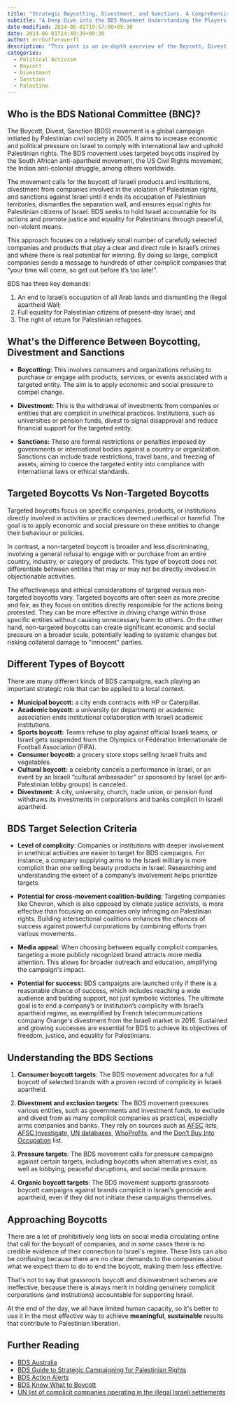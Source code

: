 ```yaml
---
title: "Strategic Boycotting, Divestment, and Sanctions. A Comprehensive Guide"
subtitle: "A Deep Dive into the BDS Movement Understanding the Players, Strategies, and Targets"
date-modified: 2024-06-01T19:57:00+09:30
date: 2024-06-01T14:49:39+09:30
author: errbufferoverfl
description: "This post is an in-depth overview of the Boycott, Divest, Sanction (BDS) movement, exploring the role of the BDS National Committee (BNC) and the differences between boycotting, divestment, and sanctions. It discusses the nuances of targeted versus non-targeted boycotts, the various types of boycotts, and the criteria used to select BDS targets. The post also offers insights into how to approach boycotts effectively to support Palestinian rights and achieve meaningful, sustainable results."
categories:
  - Political Activism
  - Boycott
  - Divestment
  - Sanction
  - Palestine
---
```


## Who is the BDS National Committee (BNC)?

The Boycott, Divest, Sanction (BDS) movement is a global campaign initiated by Palestinian civil society in 2005. It aims to increase economic and political pressure on Israel to comply with international law and uphold Palestinian rights. The BDS movement uses targeted boycotts inspired by the South African anti-apartheid movement, the US Civil Rights movement, the Indian anti-colonial struggle, among others worldwide.

The movement calls for the boycott of Israeli products and institutions, divestment from companies involved in the violation of Palestinian rights, and sanctions against Israel until it ends its occupation of Palestinian territories, dismantles the separation wall, and ensures equal rights for Palestinian citizens of Israel. BDS seeks to hold Israel accountable for its actions and promote justice and equality for Palestinians through peaceful, non-violent means.

This approach focuses on a relatively small number of carefully selected companies and products that play a clear and direct role in Israel’s crimes and where there is real potential for winning. By doing so large, complicit companies sends a message to hundreds of other complicit companies that “your time will come, so get out before it’s too late!”.

BDS has three key demands:
1. An end to Israel’s occupation of all Arab lands and dismantling the illegal apartheid Wall;
2. Full equality for Palestinian citizens of present-day Israel; and
3. The right of return for Palestinian refugees.

## What's the Difference Between Boycotting, Divestment and Sanctions

- **Boycotting:** This involves consumers and organizations refusing to purchase or engage with products, services, or events associated with a targeted entity. The aim is to apply economic and social pressure to compel change.
    
- **Divestment:** This is the withdrawal of investments from companies or entities that are complicit in unethical practices. Institutions, such as universities or pension funds, divest to signal disapproval and reduce financial support for the targeted entity.
    
- **Sanctions:** These are formal restrictions or penalties imposed by governments or international bodies against a country or organization. Sanctions can include trade restrictions, travel bans, and freezing of assets, aiming to coerce the targeted entity into compliance with international laws or ethical standards.

## Targeted Boycotts Vs Non-Targeted Boycotts

Targeted boycotts focus on specific companies, products, or institutions directly involved in activities or practices deemed unethical or harmful. The goal is to apply economic and social pressure on these entities to change their behaviour or policies.

In contrast, a non-targeted boycott is broader and less discriminating, involving a general refusal to engage with or purchase from an entire country, industry, or category of products. This type of boycott does not differentiate between entities that may or may not be directly involved in objectionable activities.

The effectiveness and ethical considerations of targeted versus non-targeted boycotts vary. Targeted boycotts are often seen as more precise and fair, as they focus on entities directly responsible for the actions being protested. They can be more effective in driving change within those specific entities without causing unnecessary harm to others. On the other hand, non-targeted boycotts can create significant economic and social pressure on a broader scale, potentially leading to systemic changes but risking collateral damage to "innocent" parties.

## Different Types of Boycott

There are many different kinds of BDS campaigns, each playing an important strategic role that can be applied to a local context.

- **Municipal boycott:** a city ends contracts with HP or Caterpillar.
- **Academic boycott:** a university (or department) or academic association ends institutional collaboration with Israeli academic institutions. 
- **Sports boycott:** Teams refuse to play against official Israeli teams, or Israel gets suspended from the Olympics or Fédération Internationale de Football Association (FIFA). 
- **Consumer boycott:** a grocery store stops selling Israeli fruits and vegetables.
- **Cultural boycott:** a celebrity cancels a performance in Israel, or an event by an Israeli “cultural ambassador” or sponsored by Israel (or anti-Palestinian lobby groups) is canceled.
- **Divestment:** A city, university, church, trade union, or pension fund withdraws its investments in corporations and banks complicit in Israeli apartheid.

## BDS Target Selection Criteria

- **Level of complicity**: Companies or institutions with deeper involvement in unethical activities are easier to target for BDS campaigns. For instance, a company supplying arms to the Israeli military is more complicit than one selling beauty products in Israel. Researching and understanding the extent of a company’s involvement helps prioritize targets.

- **Potential for cross-movement coalition-building**: Targeting companies like Chevron, which is also opposed by climate justice activists, is more effective than focusing on companies only infringing on Palestinian rights. Building intersectional coalitions enhances the chances of success against powerful corporations by combining efforts from various movements.

- **Media appeal**: When choosing between equally complicit companies, targeting a more publicly recognized brand attracts more media attention. This allows for broader outreach and education, amplifying the campaign's impact.

- **Potential for success**: BDS campaigns are launched only if there is a reasonable chance of success, which includes reaching a wide audience and building support, not just symbolic victories. The ultimate goal is to end a company’s or institution’s complicity with Israel’s apartheid regime, as exemplified by French telecommunications company Orange's divestment from the Israeli market in 2016. Sustained and growing successes are essential for BDS to achieve its objectives of freedom, justice, and equality for Palestinians.

## Understanding the BDS Sections

1. **Consumer boycott targets**: The BDS movement advocates for a full boycott of selected brands with a proven record of complicity in Israeli apartheid.

2. **Divestment and exclusion targets**: The BDS movement pressures various entities, such as governments and investment funds, to exclude and divest from as many complicit companies as practical, especially arms companies and banks. They rely on sources such as [AFSC](https://afsc.org/companies-behind-2023-attack-gaza) lists, [AFSC Investigate](https://investigate.afsc.org/), [UN databases](https://undocs.org/en/A/HRC/43/71), [WhoProfits](http://whoprofits.org/), and the [Don’t Buy Into Occupation](https://dontbuyintooccupation.org/wp-content/uploads/2023/12/2023_DBIO-III-Report_11-December-2023.pdf) list.

3. **Pressure targets**: The BDS movement calls for pressure campaigns against certain targets, including boycotts when alternatives exist, as well as lobbying, peaceful disruptions, and social media pressure.

4. **Organic boycott targets**: The BDS movement supports grassroots boycott campaigns against brands complicit in Israel’s genocide and apartheid, even if they did not initiate these campaigns themselves.

## Approaching Boycotts

There are a lot of prohibitively long lists on social media circulating online that call for the boycott of companies, and in *some* cases there is no credible evidence of their connection to Israel's regime. These lists can also be confusing because there are no clear demands to the companies about what we expect them to do to end the boycott, making them less effective.

That's not to say that grassroots boycott and disinvestment schemes are ineffective, because there is always merit in holding genuinely complicit corporations (and institutions) accountable for supporting Israel. 

At the end of the day, we all have limited human capacity, so it's better to use it in the most effective way to achieve **meaningful**, **sustainable** results that contribute to Palestinian liberation.

## Further Reading

- [BDS Australia](https://bdsaustralia.net.au/)
- [BDS Guide to Strategic Campaigning for Palestinian Rights](https://bdsmovement.net/BDS-Guide-Strategic-Campaigning)
- [BDS Action Alerts](https://bdsmovement.net/get-involved/action-alerts)
- [BDS Know What to Boycott](https://bdsmovement.net/get-involved/what-to-boycott)
- [UN list of complicit companies operating in the illegal Israeli settlements](https://bdsaustralia.net.au/un-list-of-complicit-companies/)